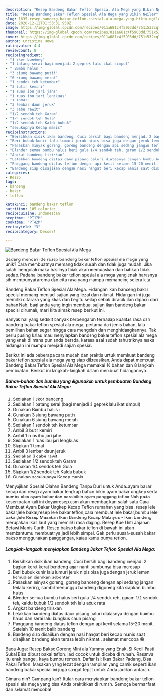 ```yaml
---
description: "Resep Bandeng Bakar Teflon Spesial Ala Mega yang Bikin Ngiler"
title: "Resep Bandeng Bakar Teflon Spesial Ala Mega yang Bikin Ngiler"
slug: 1635-resep-bandeng-bakar-teflon-spesial-ala-mega-yang-bikin-ngiler
date: 2020-12-12T01:53:31.950Z
image: https://img-global.cpcdn.com/recipes/011a681c4f5903dd/751x532cq70/bandeng-bakar-teflon-spesial-ala-mega-foto-resep-utama.jpg
thumbnail: https://img-global.cpcdn.com/recipes/011a681c4f5903dd/751x532cq70/bandeng-bakar-teflon-spesial-ala-mega-foto-resep-utama.jpg
cover: https://img-global.cpcdn.com/recipes/011a681c4f5903dd/751x532cq70/bandeng-bakar-teflon-spesial-ala-mega-foto-resep-utama.jpg
author: Christina Rowe
ratingvalue: 4.4
reviewcount: 8
recipeingredient:
- "1 ekor bandeng"
- "1 batang serai bagi menjadi 2 geprek lalu ikat simpul"
- " Bumbu halus "
- "3 siung bawang putih"
- "6 siung bawang merah"
- "1 sendok teh ketumbar"
- "3 butir kemiri"
- "1 ruas ibu jari jahe"
- "1 ruas ibu jari lengkuas"
- "1 tomat"
- "3 lembar daun jeruk"
- "3 cabe rawit"
- "1/2 sendok teh Garam"
- "1/4 sendok teh Gula"
- "1/2 sendok teh Kaldu bubuk"
- "secukupnya Kecap manis"
recipeinstructions:
- "Bersihkan sisik ikan bandeng, Cuci bersih bagi bandeng menjadi 2 bagian kerat kerat bandeng agar nanti bumbunya bisa meresap"
- "Beri bubuk kunir lalu lumuri jeruk nipis bisa juga dengan jeruk lemon kemudian diamkan sebentar"
- "Panaskan minyak goreng, goreng bandeng dengan api sedang jangan terlalu kering, sambil menunggu bandeng digoreng kita siapkan bumbu halus"
- "Blender semua bumbu halus beri gula 1/4 sendok teh, garam 1/2 sendok teh, kaldu bubuk 1/2 sendok teh lalu aduk rata"
- "Angkat bandeng tiriskan"
- "Letakkan bandeng diatas daun pisang baluri diatasnya dengan bumbu halus dan serai lalu bungkus daun pisang"
- "Panggang bandeng diatas teflon dengan api kecil selama 15-20 menit. Setelah 10 menit balik bandeng"
- "Bandeng siap disajikan dengan nasi hangat beri kecap manis saat disajikan bandeng akan terasa lebih nikmat.. selamat mencoba 😁"
categories:
- Resep
tags:
- bandeng
- bakar
- teflon

katakunci: bandeng bakar teflon 
nutrition: 105 calories
recipecuisine: Indonesian
preptime: "PT17M"
cooktime: "PT42M"
recipeyield: "3"
recipecategory: Dessert

---
```



![Bandeng Bakar Teflon Spesial Ala Mega](https://img-global.cpcdn.com/recipes/011a681c4f5903dd/751x532cq70/bandeng-bakar-teflon-spesial-ala-mega-foto-resep-utama.jpg)

Sedang mencari ide resep bandeng bakar teflon spesial ala mega yang unik? Cara membuatnya memang tidak susah dan tidak juga mudah. Jika salah mengolah maka hasilnya tidak akan memuaskan dan bahkan tidak sedap. Padahal bandeng bakar teflon spesial ala mega yang enak harusnya sih mempunyai aroma dan cita rasa yang mampu memancing selera kita.

Bandeng Bakar Teflon Spesial Ala Mega. Hidangan ikan bandeng bakar special memang menjadi sajian yang lezat dan nikmat. Hidangan ini juga memiliki citarasa yang khas dan begitu sedap sebab diracik dan dipadu dari bahan Nah, bagi anda yang ingin membuat sajian ikan bandeng bakar special dirumah, mari kita simak resep berikut ini.

Banyak hal yang sedikit banyak berpengaruh terhadap kualitas rasa dari bandeng bakar teflon spesial ala mega, pertama dari jenis bahan, lalu pemilihan bahan segar hingga cara mengolah dan menghidangkannya. Tak perlu pusing kalau mau menyiapkan bandeng bakar teflon spesial ala mega yang enak di mana pun anda berada, karena asal sudah tahu triknya maka hidangan ini mampu menjadi sajian spesial.


Berikut ini ada beberapa cara mudah dan praktis untuk membuat bandeng bakar teflon spesial ala mega yang siap dikreasikan. Anda dapat membuat Bandeng Bakar Teflon Spesial Ala Mega memakai 16 bahan dan 8 langkah pembuatan. Berikut ini langkah-langkah dalam membuat hidangannya.

<!--inarticleads1-->

##### Bahan-bahan dan bumbu yang digunakan untuk pembuatan Bandeng Bakar Teflon Spesial Ala Mega:

1. Sediakan 1 ekor bandeng
1. Sediakan 1 batang serai (bagi menjadi 2 geprek lalu ikat simpul)
1. Gunakan  Bumbu halus :
1. Gunakan 3 siung bawang putih
1. Gunakan 6 siung bawang merah
1. Sediakan 1 sendok teh ketumbar
1. Ambil 3 butir kemiri
1. Ambil 1 ruas ibu jari jahe
1. Sediakan 1 ruas ibu jari lengkuas
1. Siapkan 1 tomat
1. Ambil 3 lembar daun jeruk
1. Sediakan 3 cabe rawit
1. Sediakan 1/2 sendok teh Garam
1. Gunakan 1/4 sendok teh Gula
1. Siapkan 1/2 sendok teh Kaldu bubuk
1. Gunakan secukupnya Kecap manis


Menyajikan Spesial Olahan Bandeng Tanpa Duri untuk Anda..ayam bakar kecap dan resep ayam bakar lengkap bahan bikin ayam bakar ungkep serta bumbu oles ayam bakar dan cara bikin ayam panggang teflon Nah pada kesempatan kali ini doyanresep.com akan membagikan salah satu Cara Membuat Ayam Bakar Ungkep Kecap Teflon rumahan yang bisa. resep lele bakar,lele bakar,resep lele bakar teflon,cara membuat lele bakar,bumbu lele bakar,lele Resep Masakan Ikan Bandeng Kecap Maknyus - Ikan bandeng merupakan ikan laut yang memiliki rasa daging. Resep Kue Unti Jajanan Betawi Manis Gurih. Resep bakso bakar teflon di bawah ini akan membantumu membuatnya jadi lebih simpel. Gak perlu susah-susah bakar bakso menggunakan panggangan, kalau kamu punya teflon. 

<!--inarticleads2-->

##### Langkah-langkah menyiapkan Bandeng Bakar Teflon Spesial Ala Mega:

1. Bersihkan sisik ikan bandeng, Cuci bersih bagi bandeng menjadi 2 bagian kerat kerat bandeng agar nanti bumbunya bisa meresap
1. Beri bubuk kunir lalu lumuri jeruk nipis bisa juga dengan jeruk lemon kemudian diamkan sebentar
1. Panaskan minyak goreng, goreng bandeng dengan api sedang jangan terlalu kering, sambil menunggu bandeng digoreng kita siapkan bumbu halus
1. Blender semua bumbu halus beri gula 1/4 sendok teh, garam 1/2 sendok teh, kaldu bubuk 1/2 sendok teh lalu aduk rata
1. Angkat bandeng tiriskan
1. Letakkan bandeng diatas daun pisang baluri diatasnya dengan bumbu halus dan serai lalu bungkus daun pisang
1. Panggang bandeng diatas teflon dengan api kecil selama 15-20 menit. Setelah 10 menit balik bandeng
1. Bandeng siap disajikan dengan nasi hangat beri kecap manis saat disajikan bandeng akan terasa lebih nikmat.. selamat mencoba 😁


Baca Juga: Resep Bakso Goreng Mini ala Yummy yang Enak, Si Kecil Pasti Suka! Bisa dibuat pakai teflon, jadi cocok untuk dicoba di rumah. Rasanya itu enak banget, kaya bumbu rempah. Daftar Isi: Ikan Bakar Padang, Bisa Pakai Teflon. Masakan yang lezat dengan tampilan yang cantik seperti ikan bandeng bakar special ini juga sangat tepat untuk Anda jadikan antaran. 

Gimana nih? Gampang kan? Itulah cara menyiapkan bandeng bakar teflon spesial ala mega yang bisa Anda praktikkan di rumah. Semoga bermanfaat dan selamat mencoba!
